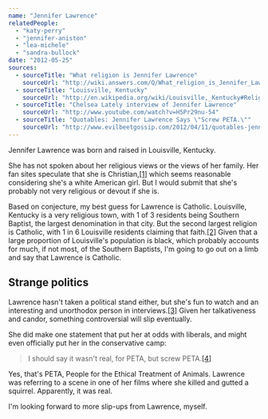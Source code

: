 ```yaml
---
name: "Jennifer Lawrence"
relatedPeople:
  - "katy-perry"
  - "jennifer-aniston"
  - "lea-michele"
  - "sandra-bullock"
date: "2012-05-25"
sources:
  - sourceTitle: "What religion is Jennifer Lawrence"
    sourceUrl: "http://wiki.answers.com/Q/What_religion_is_Jennifer_Lawrence"
  - sourceTitle: "Louisville, Kentucky"
    sourceUrl: "http://en.wikipedia.org/wiki/Louisville,_Kentucky#Religion"
  - sourceTitle: "Chelsea Lately interview of Jennifer Lawrence"
    sourceUrl: "http://www.youtube.com/watch?v=H5Pr29nu-54"
  - sourceTitle: "Quotables: Jennifer Lawrence Says \"Screw PETA.\""
    sourceUrl: "http://www.evilbeetgossip.com/2012/04/11/quotables-jennifer-lawrence-says-screw-peta/"
---
```


Jennifer Lawrence was born and raised in Louisville, Kentucky.

She has not spoken about her religious views or the views of her family. Her fan sites speculate that she is Christian,<a class="source-citation" href="#http://wiki.answers.com/Q/What_religion_is_Jennifer_Lawrence" title="What religion is Jennifer Lawrence">[1]</a> which seems reasonable considering she's a white American girl. But I would submit that she's probably not very religious or devout if she is.

Based on conjecture, my best guess for Lawrence is Catholic. Louisville, Kentucky is a very religious town, with 1 of 3 residents being Southern Baptist, the largest denomination in that city. But the second largest religion is Catholic, with 1 in 6 Louisville residents claiming that faith.<a class="source-citation" href="#http://en.wikipedia.org/wiki/Louisville,_Kentucky#Religion" title="Louisville, Kentucky">[2]</a> Given that a large proportion of Louisville's population is black, which probably accounts for much, if not most, of the Southern Baptists, I'm going to go out on a limb and say that Lawrence is Catholic.


## Strange politics

Lawrence hasn't taken a political stand either, but she's fun to watch and an interesting and unorthodox person in interviews.<a class="source-citation" href="#http://www.youtube.com/watch?v=H5Pr29nu-54" title="Chelsea Lately interview of Jennifer Lawrence">[3]</a> Given her talkativeness and candor, something controversial will slip eventually.

She did make one statement that put her at odds with liberals, and might even officially put her in the conservative camp:

>I should say it wasn't real, for PETA, but screw PETA.<a class="source-citation" href="#http://www.evilbeetgossip.com/2012/04/11/quotables-jennifer-lawrence-says-screw-peta/" title="Quotables: Jennifer Lawrence Says &quot;Screw PETA.&quot;">[4]</a>

Yes, that's PETA, People for the Ethical Treatment of Animals. Lawrence was referring to a scene in one of her films where she killed and gutted a squirrel. Apparently, it was real.

I'm looking forward to more slip-ups from Lawrence, myself.